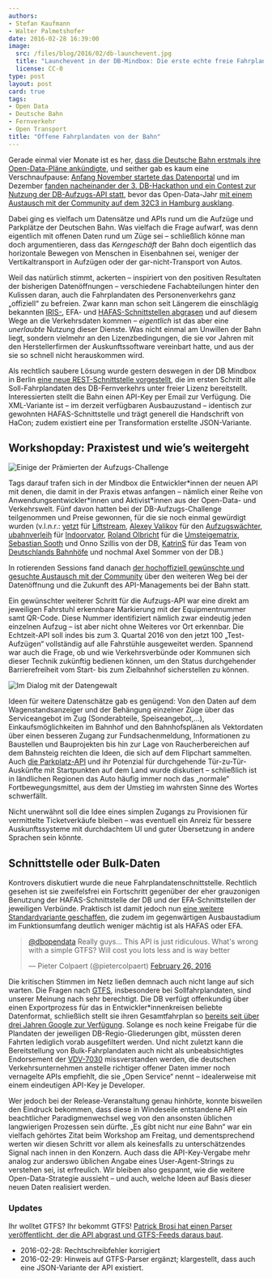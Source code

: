 ```yaml
---
authors:
- Stefan Kaufmann
- Walter Palmetshofer
date: 2016-02-28 16:39:00
image:
  src: /files/blog/2016/02/db-launchevent.jpg
  title: "Launchevent in der DB-Mindbox: Die erste echte freie Fahrplandaten-API der Bahn"
  license: CC-0
type: post
layout: post
card: true
tags:
- Open Data
- Deutsche Bahn
- Fernverkehr
- Open Transport
title: "Offene Fahrplandaten von der Bahn"
---
```


Gerade einmal vier Monate ist es her, [dass die Deutsche Bahn erstmals ihre Open-Data-Pläne ankündigte](/blog/2015/10/die-bahn-kommt-auf-open-data/), und seither gab es kaum eine Verschnaufpause: [Anfang November startete das Datenportal](/blog/2015/11/its-alive-daten.deutschebahn.com/) und im Dezember [fanden nacheinander der 3. DB-Hackathon und ein Contest zur Nutzung der DB-Aufzugs-API statt](/blog/2015/12/aufzugschallenge/), bevor das Open-Data-Jahr [mit einem Austausch mit der Community auf dem 32C3 in Hamburg ausklang](http://www.golem.de/news/opendata-im-spnv-deutsche-bahn-oeffnet-sich-weiter-der-hackercommunity-1512-118261.html).

Dabei ging es vielfach um Datensätze und APIs rund um die Aufzüge und Parkplätze der Deutschen Bahn. Was vielfach die Frage aufwarf, was denn eigentlich mit offenen Daten rund um Züge sei – schließlich könne man doch argumentieren, dass das *Kerngeschäft* der Bahn doch eigentlich das horizontale Bewegen von Menschen in Eisenbahnen sei, weniger der Vertikaltransport in Aufzügen oder der gar-nicht-Transport von Autos.

Weil das natürlich stimmt, ackerten – inspiriert von den positiven Resultaten der bisherigen Datenöffnungen – verschiedene Fachabteilungen hinter den Kulissen daran, auch die Fahrplandaten des Personenverkehrs ganz „offiziell“ zu befreien. Zwar kann man schon seit Längerem die einschlägig bekannten [IRIS-](http://finalrewind.org/projects/Travel-Status-DE-IRIS/), EFA- und [HAFAS-Schnittstellen abgrasen](https://github.com/schildbach/public-transport-enabler) und auf diesem Wege an die Verkehrsdaten kommen – *eigentlich* ist das aber eine *unerlaubte* Nutzung dieser Dienste. Was nicht einmal am Unwillen der Bahn liegt, sondern vielmehr an den Lizenzbedingungen, die sie vor Jahren mit den Herstellerfirmen der Auskunftssoftware vereinbart hatte, und aus der sie so schnell nicht herauskommen wird.

Als rechtlich saubere Lösung wurde gestern deswegen in der DB Mindbox in Berlin [eine neue REST-Schnittstelle vorgestellt,](http://data.deutschebahn.com/blog/2016/02/25/fahrplan/) die im ersten Schritt alle Soll-Fahrplandaten des DB-Fernverkehrs unter freier Lizenz bereitstellt. 
Interessierten stellt die Bahn einen API-Key per Email zur Verfügung. Die XML-Variante ist – im derzeit verfügbaren Ausbauzustand – identisch zur gewohnten HAFAS-Schnittstelle und trägt generell die Handschrift von HaCon; zudem existiert eine per Transformation erstellte JSON-Variante.


## Workshopday: Praxistest und wie’s weitergeht

![Einige der Prämierten der Aufzugs-Challenge](/files/blog/2016/02/db-challengewinner.jpg "Einige der Prämierten der Aufzugs-Challenge")

Tags darauf trafen sich in der Mindbox die Entwickler\*innen der neuen API mit denen, die damit in der Praxis etwas anfangen – nämlich einer Reihe von Anwendungsentwickler\*innen und Aktivist\*innen aus der Open-Data- und Verkehrswelt. Fünf davon hatten bei der DB-Aufzugs-Challenge teilgenommen und Preise gewonnen, für die sie noch einmal gewürdigt wurden (v.l.n.r.: [yetzt](http://yetzt.me) für [Liftstream](https://github.com/yetzt/liftstream), [Alexey Valikov](https://twitter.com/orless) für den [Aufzugswächter](http://aufzugswaechter.org/), [ubahnverleih](https://twitter.com/ubahnverleih) für [Indoorvator](http://blattspinat.com/maps/indoorvator), [Roland Olbricht](http://wiki.openstreetmap.org/wiki/User:Roland.olbricht) für die [Umsteigematrix](http://olbricht.nrw/adam/bahnhof.html), [Sebastian Sooth](https://twitter.com/sebaso) und Onno Szillis von der DB, [KatrinS](http://twitter.com/katrins) für das Team von [Deutschlands Bahnhöfe](http://www.deutschlands-bahnhoefe.de/) und nochmal Axel Sommer von der DB.)

In rotierenden Sessions fand danach [der hochoffiziell gewünschte und gesuchte Austausch mit der Community](http://www.deutschebahn.com/de/presse/pressestart_zentrales_uebersicht/10840664/p20160225.html) über den weiteren Weg bei der Datenöffnung und die Zukunft des API-Managements bei der Bahn statt.

Ein gewünschter weiterer Schritt für die Aufzugs-API war eine direkt am jeweiligen Fahrstuhl erkennbare Markierung mit der Equipmentnummer samt QR-Code. Diese Nummer identifiziert nämlich zwar eindeutig jeden einzelnen Aufzug – ist aber nicht ohne Weiteres vor Ort erkennbar. Die Echtzeit-API soll indes bis zum 3. Quartal 2016 von den jetzt 100 „Test-Aufzügen“ vollständig auf alle Fahrstühle ausgeweitet werden. Spannend war auch die Frage, ob und wie Verkehrsverbünde oder Kommunen sich dieser Technik zukünftig bedienen können, um den Status durchgehender Barrierefreiheit vom Start- bis zum Zielbahnhof sicherstellen zu können.

![Im Dialog mit der Datengewalt](/files/blog/2016/02/db-workshop.jpg "Im Dialog mit der Datengewalt")

Ideen für weitere Datenschätze gab es genügend: Von den Daten auf dem Wagenstandsanzeiger und der Behängung einzelner Züge über das Serviceangebot im Zug (Sonderabteile, Speiseangebot,…), Einkaufsmöglichkeiten im Bahnhof und den Bahnhofsplänen als Vektordaten über einen besseren Zugang zur Fundsachenmeldung, Informationen zu Baustellen und Bauprojekten bis hin zur Lage von Raucherbereichen auf dem Bahnsteig reichten die Ideen, die sich auf dem Flipchart sammelten. Auch [die Parkplatz-API](http://data.deutschebahn.com/apis/parkplatz/) und ihr Potenzial für durchgehende Tür-zu-Tür-Auskünfte mit Startpunkten auf dem Land wurde diskutiert – schließlich ist in ländlichen Regionen das Auto häufig immer noch das „normale“ Fortbewegungsmittel, aus dem der Umstieg im wahrsten Sinne des Wortes schwerfällt.

Nicht unerwähnt soll die Idee eines simplen Zugangs zu Provisionen für vermittelte Ticketverkäufe bleiben – was eventuell ein Anreiz für bessere Auskunftssysteme mit durchdachtem UI und guter Übersetzung in andere Sprachen sein könnte.

## Schnittstelle oder Bulk-Daten

Kontrovers diskutiert wurde die neue Fahrplandatenschnittstelle. Rechtlich gesehen ist sie zweifelsfrei ein Fortschritt gegenüber der eher grauzonigen Benutzung der HAFAS-Schnittstelle der DB und der EFA-Schnittstellen der jeweiligen Verbünde. Praktisch ist damit jedoch nun [eine weitere Standardvariante geschaffen](https://xkcd.com/927/), die zudem im gegenwärtigen Ausbaustadium im Funktionsumfang deutlich weniger mächtig ist als HAFAS oder EFA.

<blockquote class="twitter-tweet" data-lang="en"><p lang="en" dir="ltr"><a href="https://twitter.com/dbopendata">@dbopendata</a> Really guys... This API is just ridiculous. What&#39;s wrong with a simple GTFS? Will cost you lots less and is way better</p>&mdash; Pieter Colpaert (@pietercolpaert) <a href="https://twitter.com/pietercolpaert/status/703259512527052802">February 26, 2016</a></blockquote>

Die kritischen Stimmen im Netz ließen demnach auch nicht lange auf sich warten. Die Fragen nach [GTFS](https://developers.google.com/transit/gtfs/), insbesondere bei Sollfahrplandaten, sind unserer Meinung nach sehr berechtigt. Die DB verfügt offenkundig über einen Exportprozess für das in Entwickler\*innenkreisen beliebte Datenformat, schließlich stellt sie ihren Gesamtfahrplan so [bereits seit über drei Jahren Google zur Verfügung](https://netzpolitik.org/2012/verpasste-open-data-chance-deutsche-bahn-schenkt-einzig-google-seine-fahrplandaten/). Solange es noch keine Freigabe für die Plandaten der jeweiligen DB-Regio-Gliederungen gibt, müssten deren Fahrten lediglich vorab ausgefiltert werden. Und nicht zuletzt kann die Bereitstellung von Bulk-Fahrplandaten auch nicht als unbeabsichtigtes Endorsement der [VDV-7030](http://www.opencitycamp.de/14/offene-nahverkehrsdaten-in-deutschland/) missverstanden werden, die deutschen Verkehrsunternehmen anstelle richtiger offener Daten immer noch vernagelte APIs empfiehlt, die sie „Open Service“ nennt – idealerweise mit einem eindeutigen API-Key je Developer.

Wer jedoch bei der Release-Veranstaltung genau hinhörte, konnte bisweilen den Eindruck bekommen, dass diese in Windeseile entstandene API ein beachtlicher Paradigmenwechsel weg von den ansonsten üblichen langwierigen Prozessen sein dürfte. „Es gibt nicht nur *eine* Bahn“ war ein vielfach gehörtes Zitat beim Workshop am Freitag, und dementsprechend werten wir diesen Schritt vor allem als keinesfalls zu unterschätzendes Signal nach innen in den Konzern. Auch dass die API-Key-Vergabe mehr analog zur anderswo üblichen Angabe eines User-Agent-Strings zu verstehen sei, ist erfreulich. Wir bleiben also gespannt, wie die weitere Open-Data-Strategie aussieht – und auch, welche Ideen auf Basis dieser neuen Daten realisiert werden.

### Updates

Ihr wolltet GTFS? Ihr bekommt GTFS! [Patrick Brosi hat einen Parser veröffentlicht, der die API abgrast und GTFS-Feeds daraus baut](https://github.com/patrickbr/db-api-to-gtfs).

* 2016-02-28: Rechtschreibfehler korrigiert
* 2016-02-29: Hinweis auf GTFS-Parser ergänzt; klargestellt, dass auch eine JSON-Variante der API existiert.
